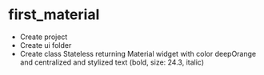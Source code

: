 # first_material

- Create project
- Create ui folder
- Create class Stateless returning Material widget with color deepOrange and centralized and stylized text (bold, size: 24.3, italic)